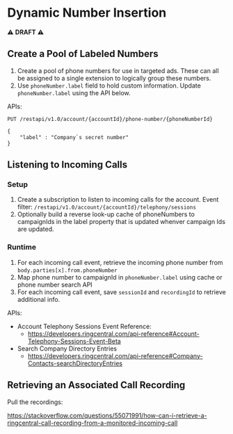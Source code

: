 # Dynamic Number Insertion

:warning: **DRAFT** :warning:

## Create a Pool of Labeled Numbers

1. Create a pool of phone numbers for use in targeted ads. These can all be assigned to a single extension to logically group these numbers.
1. Use `phoneNumber.label` field to hold custom information. Update `phoneNumber.label` using the API below.

APIs:

```
PUT /restapi/v1.0/account/{accountId}/phone-number/{phoneNumberId}

{
    "label" : "Company`s secret number"
}
```

## Listening to Incoming Calls

### Setup

1. Create a subscription to listen to incoming calls for the account. Event filter: `/restapi/v1.0/account/{accountId}/telephony/sessions`
1. Optionally build a reverse look-up cache of phoneNumbers to campaignIds in the label property that is updated whenver campaign Ids are updated.

### Runtime

1. For each incoming call event, retrieve the incoming phone number from `body.parties[x].from.phoneNumber`
1. Map phone number to campaignId in `phoneNumber.label` using cache or phone number search API
1. For each incoming call event, save `sessionId` and `recordingId` to retrieve additional info.

APIs:

* Account Telephony Sessions Event Reference:
  * https://developers.ringcentral.com/api-reference#Account-Telephony-Sessions-Event-Beta
* Search Company Directory Entries
  * https://developers.ringcentral.com/api-reference#Company-Contacts-searchDirectoryEntries

## Retrieving an Associated Call Recording

Pull the recordings:

https://stackoverflow.com/questions/55071991/how-can-i-retrieve-a-ringcentral-call-recording-from-a-monitored-incoming-call
